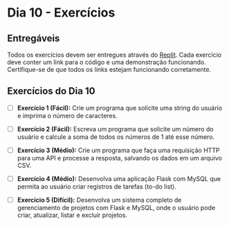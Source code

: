 # Dia 10 - Exercícios

## Entregáveis

Todos os exercícios devem ser entregues através do [Replit](https://replit.com/). Cada exercício deve conter um link para o código e uma demonstração funcionando. Certifique-se de que todos os links estejam funcionando corretamente.

## Exercícios do Dia 10

- [ ] **Exercício 1 (Fácil):** Crie um programa que solicite uma string do usuário e imprima o número de caracteres.
- [ ] **Exercício 2 (Fácil):** Escreva um programa que solicite um número do usuário e calcule a soma de todos os números de 1 até esse número.
- [ ] **Exercício 3 (Médio):** Crie um programa que faça uma requisição HTTP para uma API e processe a resposta, salvando os dados em um arquivo CSV.
- [ ] **Exercício 4 (Médio):** Desenvolva uma aplicação Flask com MySQL que permita ao usuário criar registros de tarefas (to-do list).
- [ ] **Exercício 5 (Difícil):** Desenvolva um sistema completo de gerenciamento de projetos com Flask e MySQL, onde o usuário pode criar, atualizar, listar e excluir projetos.

